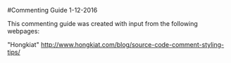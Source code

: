 #Commenting Guide 1-12-2016

This commenting guide was created with input from the following webpages:

"Hongkiat" http://www.hongkiat.com/blog/source-code-comment-styling-tips/ 

